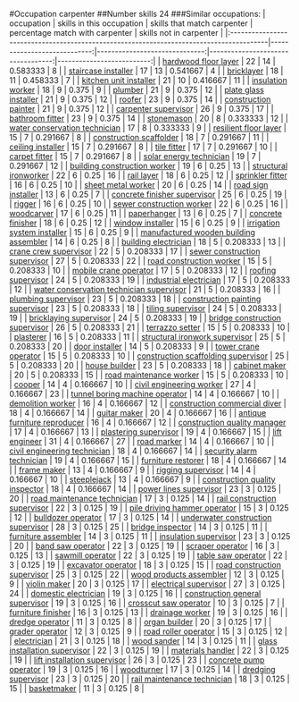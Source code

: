 #Occupation carpenter
##Number skills 24
###Similar occupations:
| occupation                                                                              |   skills in this occupation |   skills that match carpenter |   percentage match with carpenter |   skills not in carpenter |
|:----------------------------------------------------------------------------------------|----------------------------:|------------------------------:|----------------------------------:|--------------------------:|
| [hardwood floor layer](hardwood_floor_layer.md)                                         |                          22 |                            14 |                          0.583333 |                         8 |
| [staircase installer](staircase_installer.md)                                           |                          17 |                            13 |                          0.541667 |                         4 |
| [bricklayer](bricklayer.md)                                                             |                          18 |                            11 |                          0.458333 |                         7 |
| [kitchen unit installer](kitchen_unit_installer.md)                                     |                          21 |                            10 |                          0.416667 |                        11 |
| [insulation worker](insulation_worker.md)                                               |                          18 |                             9 |                          0.375    |                         9 |
| [plumber](plumber.md)                                                                   |                          21 |                             9 |                          0.375    |                        12 |
| [plate glass installer](plate_glass_installer.md)                                       |                          21 |                             9 |                          0.375    |                        12 |
| [roofer](roofer.md)                                                                     |                          23 |                             9 |                          0.375    |                        14 |
| [construction painter](construction_painter.md)                                         |                          21 |                             9 |                          0.375    |                        12 |
| [carpenter supervisor](carpenter_supervisor.md)                                         |                          26 |                             9 |                          0.375    |                        17 |
| [bathroom fitter](bathroom_fitter.md)                                                   |                          23 |                             9 |                          0.375    |                        14 |
| [stonemason](stonemason.md)                                                             |                          20 |                             8 |                          0.333333 |                        12 |
| [water conservation technician](water_conservation_technician.md)                       |                          17 |                             8 |                          0.333333 |                         9 |
| [resilient floor layer](resilient_floor_layer.md)                                       |                          15 |                             7 |                          0.291667 |                         8 |
| [construction scaffolder](construction_scaffolder.md)                                   |                          18 |                             7 |                          0.291667 |                        11 |
| [ceiling installer](ceiling_installer.md)                                               |                          15 |                             7 |                          0.291667 |                         8 |
| [tile fitter](tile_fitter.md)                                                           |                          17 |                             7 |                          0.291667 |                        10 |
| [carpet fitter](carpet_fitter.md)                                                       |                          15 |                             7 |                          0.291667 |                         8 |
| [solar energy technician](solar_energy_technician.md)                                   |                          19 |                             7 |                          0.291667 |                        12 |
| [building construction worker](building_construction_worker.md)                         |                          19 |                             6 |                          0.25     |                        13 |
| [structural ironworker](structural_ironworker.md)                                       |                          22 |                             6 |                          0.25     |                        16 |
| [rail layer](rail_layer.md)                                                             |                          18 |                             6 |                          0.25     |                        12 |
| [sprinkler fitter](sprinkler_fitter.md)                                                 |                          16 |                             6 |                          0.25     |                        10 |
| [sheet metal worker](sheet_metal_worker.md)                                             |                          20 |                             6 |                          0.25     |                        14 |
| [road sign installer](road_sign_installer.md)                                           |                          13 |                             6 |                          0.25     |                         7 |
| [concrete finisher supervisor](concrete_finisher_supervisor.md)                         |                          25 |                             6 |                          0.25     |                        19 |
| [rigger](rigger.md)                                                                     |                          16 |                             6 |                          0.25     |                        10 |
| [sewer construction worker](sewer_construction_worker.md)                               |                          22 |                             6 |                          0.25     |                        16 |
| [woodcarver](woodcarver.md)                                                             |                          17 |                             6 |                          0.25     |                        11 |
| [paperhanger](paperhanger.md)                                                           |                          13 |                             6 |                          0.25     |                         7 |
| [concrete finisher](concrete_finisher.md)                                               |                          18 |                             6 |                          0.25     |                        12 |
| [window installer](window_installer.md)                                                 |                          15 |                             6 |                          0.25     |                         9 |
| [irrigation system installer](irrigation_system_installer.md)                           |                          15 |                             6 |                          0.25     |                         9 |
| [manufactured wooden building assembler](manufactured_wooden_building_assembler.md)     |                          14 |                             6 |                          0.25     |                         8 |
| [building electrician](building_electrician.md)                                         |                          18 |                             5 |                          0.208333 |                        13 |
| [crane crew supervisor](crane_crew_supervisor.md)                                       |                          22 |                             5 |                          0.208333 |                        17 |
| [sewer construction supervisor](sewer_construction_supervisor.md)                       |                          27 |                             5 |                          0.208333 |                        22 |
| [road construction worker](road_construction_worker.md)                                 |                          15 |                             5 |                          0.208333 |                        10 |
| [mobile crane operator](mobile_crane_operator.md)                                       |                          17 |                             5 |                          0.208333 |                        12 |
| [roofing supervisor](roofing_supervisor.md)                                             |                          24 |                             5 |                          0.208333 |                        19 |
| [industrial electrician](industrial_electrician.md)                                     |                          17 |                             5 |                          0.208333 |                        12 |
| [water conservation technician supervisor](water_conservation_technician_supervisor.md) |                          21 |                             5 |                          0.208333 |                        16 |
| [plumbing supervisor](plumbing_supervisor.md)                                           |                          23 |                             5 |                          0.208333 |                        18 |
| [construction painting supervisor](construction_painting_supervisor.md)                 |                          23 |                             5 |                          0.208333 |                        18 |
| [tiling supervisor](tiling_supervisor.md)                                               |                          24 |                             5 |                          0.208333 |                        19 |
| [bricklaying supervisor](bricklaying_supervisor.md)                                     |                          24 |                             5 |                          0.208333 |                        19 |
| [bridge construction supervisor](bridge_construction_supervisor.md)                     |                          26 |                             5 |                          0.208333 |                        21 |
| [terrazzo setter](terrazzo_setter.md)                                                   |                          15 |                             5 |                          0.208333 |                        10 |
| [plasterer](plasterer.md)                                                               |                          16 |                             5 |                          0.208333 |                        11 |
| [structural ironwork supervisor](structural_ironwork_supervisor.md)                     |                          25 |                             5 |                          0.208333 |                        20 |
| [door installer](door_installer.md)                                                     |                          14 |                             5 |                          0.208333 |                         9 |
| [tower crane operator](tower_crane_operator.md)                                         |                          15 |                             5 |                          0.208333 |                        10 |
| [construction scaffolding supervisor](construction_scaffolding_supervisor.md)           |                          25 |                             5 |                          0.208333 |                        20 |
| [house builder](house_builder.md)                                                       |                          23 |                             5 |                          0.208333 |                        18 |
| [cabinet maker](cabinet_maker.md)                                                       |                          20 |                             5 |                          0.208333 |                        15 |
| [road maintenance worker](road_maintenance_worker.md)                                   |                          15 |                             5 |                          0.208333 |                        10 |
| [cooper](cooper.md)                                                                     |                          14 |                             4 |                          0.166667 |                        10 |
| [civil engineering worker](civil_engineering_worker.md)                                 |                          27 |                             4 |                          0.166667 |                        23 |
| [tunnel boring machine operator](tunnel_boring_machine_operator.md)                     |                          14 |                             4 |                          0.166667 |                        10 |
| [demolition worker](demolition_worker.md)                                               |                          16 |                             4 |                          0.166667 |                        12 |
| [construction commercial diver](construction_commercial_diver.md)                       |                          18 |                             4 |                          0.166667 |                        14 |
| [guitar maker](guitar_maker.md)                                                         |                          20 |                             4 |                          0.166667 |                        16 |
| [antique furniture reproducer](antique_furniture_reproducer.md)                         |                          16 |                             4 |                          0.166667 |                        12 |
| [construction quality manager](construction_quality_manager.md)                         |                          17 |                             4 |                          0.166667 |                        13 |
| [plastering supervisor](plastering_supervisor.md)                                       |                          19 |                             4 |                          0.166667 |                        15 |
| [lift engineer](lift_engineer.md)                                                       |                          31 |                             4 |                          0.166667 |                        27 |
| [road marker](road_marker.md)                                                           |                          14 |                             4 |                          0.166667 |                        10 |
| [civil engineering technician](civil_engineering_technician.md)                         |                          18 |                             4 |                          0.166667 |                        14 |
| [security alarm technician](security_alarm_technician.md)                               |                          19 |                             4 |                          0.166667 |                        15 |
| [furniture restorer](furniture_restorer.md)                                             |                          18 |                             4 |                          0.166667 |                        14 |
| [frame maker](frame_maker.md)                                                           |                          13 |                             4 |                          0.166667 |                         9 |
| [rigging supervisor](rigging_supervisor.md)                                             |                          14 |                             4 |                          0.166667 |                        10 |
| [steeplejack](steeplejack.md)                                                           |                          13 |                             4 |                          0.166667 |                         9 |
| [construction quality inspector](construction_quality_inspector.md)                     |                          18 |                             4 |                          0.166667 |                        14 |
| [power lines supervisor](power_lines_supervisor.md)                                     |                          23 |                             3 |                          0.125    |                        20 |
| [road maintenance technician](road_maintenance_technician.md)                           |                          17 |                             3 |                          0.125    |                        14 |
| [rail construction supervisor](rail_construction_supervisor.md)                         |                          22 |                             3 |                          0.125    |                        19 |
| [pile driving hammer operator](pile_driving_hammer_operator.md)                         |                          15 |                             3 |                          0.125    |                        12 |
| [bulldozer operator](bulldozer_operator.md)                                             |                          17 |                             3 |                          0.125    |                        14 |
| [underwater construction supervisor](underwater_construction_supervisor.md)             |                          28 |                             3 |                          0.125    |                        25 |
| [bridge inspector](bridge_inspector.md)                                                 |                          14 |                             3 |                          0.125    |                        11 |
| [furniture assembler](furniture_assembler.md)                                           |                          14 |                             3 |                          0.125    |                        11 |
| [insulation supervisor](insulation_supervisor.md)                                       |                          23 |                             3 |                          0.125    |                        20 |
| [band saw operator](band_saw_operator.md)                                               |                          22 |                             3 |                          0.125    |                        19 |
| [scraper operator](scraper_operator.md)                                                 |                          16 |                             3 |                          0.125    |                        13 |
| [sawmill operator](sawmill_operator.md)                                                 |                          22 |                             3 |                          0.125    |                        19 |
| [table saw operator](table_saw_operator.md)                                             |                          22 |                             3 |                          0.125    |                        19 |
| [excavator operator](excavator_operator.md)                                             |                          18 |                             3 |                          0.125    |                        15 |
| [road construction supervisor](road_construction_supervisor.md)                         |                          25 |                             3 |                          0.125    |                        22 |
| [wood products assembler](wood_products_assembler.md)                                   |                          12 |                             3 |                          0.125    |                         9 |
| [violin maker](violin_maker.md)                                                         |                          20 |                             3 |                          0.125    |                        17 |
| [electrical supervisor](electrical_supervisor.md)                                       |                          27 |                             3 |                          0.125    |                        24 |
| [domestic electrician](domestic_electrician.md)                                         |                          19 |                             3 |                          0.125    |                        16 |
| [construction general supervisor](construction_general_supervisor.md)                   |                          19 |                             3 |                          0.125    |                        16 |
| [crosscut saw operator](crosscut_saw_operator.md)                                       |                          10 |                             3 |                          0.125    |                         7 |
| [furniture finisher](furniture_finisher.md)                                             |                          16 |                             3 |                          0.125    |                        13 |
| [drainage worker](drainage_worker.md)                                                   |                          19 |                             3 |                          0.125    |                        16 |
| [dredge operator](dredge_operator.md)                                                   |                          11 |                             3 |                          0.125    |                         8 |
| [organ builder](organ_builder.md)                                                       |                          20 |                             3 |                          0.125    |                        17 |
| [grader operator](grader_operator.md)                                                   |                          12 |                             3 |                          0.125    |                         9 |
| [road roller operator](road_roller_operator.md)                                         |                          15 |                             3 |                          0.125    |                        12 |
| [electrician](electrician.md)                                                           |                          21 |                             3 |                          0.125    |                        18 |
| [wood sander](wood_sander.md)                                                           |                          14 |                             3 |                          0.125    |                        11 |
| [glass installation supervisor](glass_installation_supervisor.md)                       |                          22 |                             3 |                          0.125    |                        19 |
| [materials handler](materials_handler.md)                                               |                          22 |                             3 |                          0.125    |                        19 |
| [lift installation supervisor](lift_installation_supervisor.md)                         |                          26 |                             3 |                          0.125    |                        23 |
| [concrete pump operator](concrete_pump_operator.md)                                     |                          19 |                             3 |                          0.125    |                        16 |
| [woodturner](woodturner.md)                                                             |                          17 |                             3 |                          0.125    |                        14 |
| [dredging supervisor](dredging_supervisor.md)                                           |                          23 |                             3 |                          0.125    |                        20 |
| [rail maintenance technician](rail_maintenance_technician.md)                           |                          18 |                             3 |                          0.125    |                        15 |
| [basketmaker](basketmaker.md)                                                           |                          11 |                             3 |                          0.125    |                         8 |
